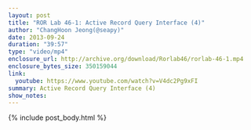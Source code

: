 ```yaml
---
layout: post
title: "ROR Lab 46-1: Active Record Query Interface (4)"
author: "ChangHoon Jeong(@seapy)"
date: 2013-09-24
duration: "39:57"
type: "video/mp4"
enclosure_url: http://archive.org/download/Rorlab46/rorlab-46-1.mp4
enclosure_bytes_size: 350159044
link:
  youtube: https://www.youtube.com/watch?v=V4dc2Pg9xFI
summary: Active Record Query Interface (4)
show_notes:
---
```


{% include post_body.html %}
